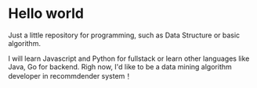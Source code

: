 # Hello world
Just a little repository for programming, such as Data Structure or basic algorithm.

I will learn Javascript and Python for fullstack or learn other languages like Java, Go for backend. Righ now, I'd like to be a data mining algorithm developer in recommdender system！

